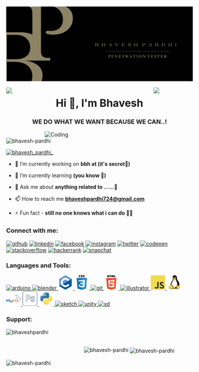 ![logo](profile.png)

<img align="left" src="https://user-images.githubusercontent.com/65187002/144930161-2f783401-8d27-4fdf-a2f7-cc0ba32f1f1f.gif" width="21%" style="display:inline;"><img align="right" src="https://user-images.githubusercontent.com/65187002/144930161-2f783401-8d27-4fdf-a2f7-cc0ba32f1f1f.gif" width="21%" style="display:inline;">


<h1 align="center">Hi 👋, I'm Bhavesh</h1>
<h3 align="center">WE DO WHAT WE WANT BECAUSE WE CAN..!</h3>
<img align="right" alt="Coding" width="400" src="https://media.tenor.com/rePDfDWO3XoAAAAd/hacking.gif">


<p align="left"> <img src="https://komarev.com/ghpvc/?username=bhavesh-pardhi&label=Profile%20views&color=0e75b6&style=flat" alt="bhavesh-pardhi" /> </p>

<p align="left"> <a href="https://twitter.com/bhavesh_pardhi_" target="blank"><img src="https://img.shields.io/twitter/follow/bhavesh_pardhi_?logo=twitter&style=for-the-badge" alt="bhavesh_pardhi_" /></a> </p>

- 🔭 I’m currently working on **bbh at (it's secret🤫)**

- 🌱 I’m currently learning **(you know 🙈)**

- 💬 Ask me about **anything related to ......🫣**

- 📫 How to reach me **bhaveshpardhi724@gmail.com**

- ⚡ Fun fact - **still no one knows what i can do 👀🔰**

<h3 align="left">Connect with me:</h3>
<p align="left">
<a href="https://github.com/bhavesh-pardhi"><img src="https://cdn.jsdelivr.net/npm/simple-icons@3.0.1/icons/github.svg" alt="github" height="40"></a>  <a href="https://www.linkedin.com/in/bhavesh-pardhi-/"><img src="https://cdn.jsdelivr.net/npm/simple-icons@3.0.1/icons/linkedin.svg" alt="linkedin" height="40"></a>  <a href="https://www.facebook.com/bhavesh.pardhi.0"><img src="https://cdn.jsdelivr.net/npm/simple-icons@3.0.1/icons/facebook.svg" alt="facebook" height="40"></a>  <a href="https://www.instagram.com/bhavesh_pardhi_/"><img src="https://cdn.jsdelivr.net/npm/simple-icons@3.0.1/icons/instagram.svg" alt="instagram" height="40"></a>  <a href="https://twitter.com/bhavesh_pardhi_"><img src="https://cdn.jsdelivr.net/npm/simple-icons@3.0.1/icons/twitter.svg" alt="twitter" height="40"></a>  <a href="https://codepen.io/bhavesh-pardhi"><img src="https://cdn.jsdelivr.net/npm/simple-icons@3.0.1/icons/codepen.svg" alt="codepen" height="40"></a>  <a href="https://stackoverflow.com/users/21103803"><img src="https://cdn.jsdelivr.net/npm/simple-icons@3.0.1/icons/stackoverflow.svg" alt="stackoverflow" height="40"></a>  <a href="https://www.hackerrank.com/bhaveshpardhi724"><img src="https://cdn.jsdelivr.net/npm/simple-icons@3.0.1/icons/hackerrank.svg" alt="hackerrank" height="40"></a>  <a href="https://www.snapchat.com/add/bhaveshpardhi0"><img src="https://cdn.jsdelivr.net/npm/simple-icons@3.0.1/icons/snapchat.svg" alt="snapchat" height="40"></a>

</p>

<h3 align="left">Languages and Tools:</h3>
<p align="left"> <a href="https://www.arduino.cc/" target="_blank" rel="noreferrer"> <img src="https://cdn.worldvectorlogo.com/logos/arduino-1.svg" alt="arduino" width="40" height="40"/> </a> <a href="https://www.blender.org/" target="_blank" rel="noreferrer"> <img src="https://download.blender.org/branding/community/blender_community_badge_white.svg" alt="blender" width="40" height="40"/> </a> <a href="https://www.cprogramming.com/" target="_blank" rel="noreferrer"> <img src="https://raw.githubusercontent.com/devicons/devicon/master/icons/c/c-original.svg" alt="c" width="40" height="40"/> </a> <a href="https://www.w3schools.com/css/" target="_blank" rel="noreferrer"> <img src="https://raw.githubusercontent.com/devicons/devicon/master/icons/css3/css3-original-wordmark.svg" alt="css3" width="40" height="40"/> </a> <a href="https://git-scm.com/" target="_blank" rel="noreferrer"> <img src="https://www.vectorlogo.zone/logos/git-scm/git-scm-icon.svg" alt="git" width="40" height="40"/> </a> <a href="https://www.w3.org/html/" target="_blank" rel="noreferrer"> <img src="https://raw.githubusercontent.com/devicons/devicon/master/icons/html5/html5-original-wordmark.svg" alt="html5" width="40" height="40"/> </a> <a href="https://www.adobe.com/in/products/illustrator.html" target="_blank" rel="noreferrer"> <img src="https://www.vectorlogo.zone/logos/adobe_illustrator/adobe_illustrator-icon.svg" alt="illustrator" width="40" height="40"/> </a> <a href="https://developer.mozilla.org/en-US/docs/Web/JavaScript" target="_blank" rel="noreferrer"> <img src="https://raw.githubusercontent.com/devicons/devicon/master/icons/javascript/javascript-original.svg" alt="javascript" width="40" height="40"/> </a> <a href="https://www.linux.org/" target="_blank" rel="noreferrer"> <img src="https://raw.githubusercontent.com/devicons/devicon/master/icons/linux/linux-original.svg" alt="linux" width="40" height="40"/> </a> <a href="https://www.mysql.com/" target="_blank" rel="noreferrer"> <img src="https://raw.githubusercontent.com/devicons/devicon/master/icons/mysql/mysql-original-wordmark.svg" alt="mysql" width="40" height="40"/> </a> <a href="https://www.photoshop.com/en" target="_blank" rel="noreferrer"> <img src="https://raw.githubusercontent.com/devicons/devicon/master/icons/photoshop/photoshop-line.svg" alt="photoshop" width="40" height="40"/> </a> <a href="https://www.python.org" target="_blank" rel="noreferrer"> <img src="https://raw.githubusercontent.com/devicons/devicon/master/icons/python/python-original.svg" alt="python" width="40" height="40"/> </a> <a href="https://www.sketch.com/" target="_blank" rel="noreferrer"> <img src="https://www.vectorlogo.zone/logos/sketchapp/sketchapp-icon.svg" alt="sketch" width="40" height="40"/> </a> <a href="https://unity.com/" target="_blank" rel="noreferrer"> <img src="https://www.vectorlogo.zone/logos/unity3d/unity3d-icon.svg" alt="unity" width="40" height="40"/> </a> <a href="https://www.adobe.com/products/xd.html" target="_blank" rel="noreferrer"> <img src="https://cdn.worldvectorlogo.com/logos/adobe-xd.svg" alt="xd" width="40" height="40"/> </a> </p>

<h3 align="left">Support:</h3>
<p><a href="https://www.buymeacoffee.com/bhaveshpardhi"> <img align="left" src="https://cdn.buymeacoffee.com/buttons/v2/default-yellow.png" height="50" width="210" alt="bhaveshpardhi" /></a></p><br><br>

<p><img align="left" src="https://github-readme-stats.vercel.app/api/top-langs?username=bhavesh-pardhi&show_icons=true&locale=en&layout=compact" alt="bhavesh-pardhi" /></p>

<p>&nbsp;<img align="center" src="https://github-readme-stats.vercel.app/api?username=bhavesh-pardhi&show_icons=true&locale=en" alt="bhavesh-pardhi" /></p>

<p><img align="center" src="https://github-readme-streak-stats.herokuapp.com/?user=bhavesh-pardhi&" alt="bhavesh-pardhi" /></p>
